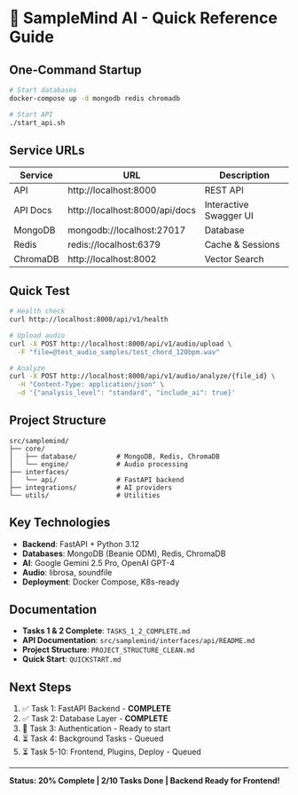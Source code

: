 # 🚀 SampleMind AI - Quick Reference Guide

## One-Command Startup

```bash
# Start databases
docker-compose up -d mongodb redis chromadb

# Start API
./start_api.sh
```

## Service URLs

| Service | URL | Description |
|---------|-----|-------------|
| API | http://localhost:8000 | REST API |
| API Docs | http://localhost:8000/api/docs | Interactive Swagger UI |
| MongoDB | mongodb://localhost:27017 | Database |
| Redis | redis://localhost:6379 | Cache & Sessions |
| ChromaDB | http://localhost:8002 | Vector Search |

## Quick Test

```bash
# Health check
curl http://localhost:8000/api/v1/health

# Upload audio
curl -X POST http://localhost:8000/api/v1/audio/upload \
  -F "file=@test_audio_samples/test_chord_120bpm.wav"

# Analyze
curl -X POST http://localhost:8000/api/v1/audio/analyze/{file_id} \
  -H "Content-Type: application/json" \
  -d '{"analysis_level": "standard", "include_ai": true}'
```

## Project Structure

```
src/samplemind/
├── core/
│   ├── database/          # MongoDB, Redis, ChromaDB
│   └── engine/            # Audio processing
├── interfaces/
│   └── api/               # FastAPI backend
├── integrations/          # AI providers
└── utils/                 # Utilities
```

## Key Technologies

- **Backend**: FastAPI + Python 3.12
- **Databases**: MongoDB (Beanie ODM), Redis, ChromaDB
- **AI**: Google Gemini 2.5 Pro, OpenAI GPT-4
- **Audio**: librosa, soundfile
- **Deployment**: Docker Compose, K8s-ready

## Documentation

- **Tasks 1 & 2 Complete**: `TASKS_1_2_COMPLETE.md`
- **API Documentation**: `src/samplemind/interfaces/api/README.md`
- **Project Structure**: `PROJECT_STRUCTURE_CLEAN.md`
- **Quick Start**: `QUICKSTART.md`

## Next Steps

1. ✅ Task 1: FastAPI Backend - **COMPLETE**
2. ✅ Task 2: Database Layer - **COMPLETE**
3. 🚧 Task 3: Authentication - Ready to start
4. ⏳ Task 4: Background Tasks - Queued
5. ⏳ Task 5-10: Frontend, Plugins, Deploy - Queued

---

**Status: 20% Complete | 2/10 Tasks Done | Backend Ready for Frontend!**
